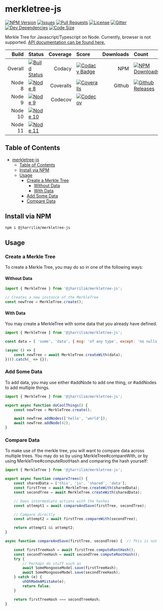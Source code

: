 # merkletree-js 
[![NPM Version]](https://www.npmjs.com/package/@jharrilim/merkletree-js)
[![Issues]](https://github.com/jharrilim/merkletree-js/issues)
[![Pull Requests]](https://github.com/jharrilim/merkletree-js/pulls)
[![License]](https://github.com/jharrilim/merkletree-js/blob/master/LICENSE)
[![Gitter]](https://gitter.im/merkletree-js/community)
[![Dev Dependencies]](https://github.com/jharrilim/merkletree-js/network/dependencies)
[![Code Size]](https://github.com/jharrilim/merkletree-js/pulse)



Merkle Tree for Javascript/Typescript on Node. Currently, browser is not supported. [API documentation can be found here.](https://jharrilim.github.io/merkletree-js/)

| Build | Status | Coverage | Score | Downloads | Count |
| --: | :-- | --: | :-- | --: | :-- |
| Overall | [![Build Status]](https://travis-ci.org/jharrilim/merkletree-js) | Codacy | [![Codacy Badge]](https://www.codacy.com/app/jharri50/merkletree-js?utm_source=github.com&amp;utm_medium=referral&amp;utm_content=jharrilim/merkletree-js&amp;utm_campaign=Badge_Grade) | NPM | [![NPM Downloads]](https://www.npmjs.com/package/@jharrilim/merkletree-js) |
| Node 8 | [![Node 8]](https://travis-ci.org/jharrilim/merkletree-js) | Coveralls | [![Coveralls]](https://coveralls.io/github/jharrilim/merkletree-js?branch=master) | Github | [![Github Releases]](https://github.com/jharrilim/merkletree-js/releases) |
| Node 9 | [![Node 9]](https://travis-ci.org/jharrilim/merkletree-js) |  Codecov | [![Codecov]](https://codecov.io/gh/jharrilim/merkletree-js) |
| Node 10 | [![Node 10]](https://travis-ci.org/jharrilim/merkletree-js) |
| Node 11 | [![Node 11]](https://travis-ci.org/jharrilim/merkletree-js) |

## Table of Contents
- [merkletree-js](#merkletree-js)
  - [Table of Contents](#table-of-contents)
  - [Install via NPM](#install-via-npm)
  - [Usage](#usage)
    - [Create a Merkle Tree](#create-a-merkle-tree)
      - [Without Data](#without-data)
      - [With Data](#with-data)
    - [Add Some Data](#add-some-data)
    - [Compare Data](#compare-data)

## Install via NPM

```sh
npm i @jharrilim/merkletree-js
```

## Usage

### Create a Merkle Tree

To create a Merkle Tree, you may do so in one of the following ways:

#### Without Data

```js
import { MerkleTree } from '@jharrilim/merkletree-js';

// Creates a new instance of the MerkleTree
const newTree = MerkleTree.create();
```

#### With Data

You may create a MerkleTree with some data that you already have defined.

```js
import { MerkleTree } from '@jharrilim/merkletree-js';

const data = [ 'some', 'data', { msg: 'of any type', except: 'no nulls, functions, or undefined' }, true ];

(async () => {
    const newTree = await MerkleTree.createWith(data);
})().catch(_ => {});
```

### Add Some Data

To add data, you may use either #addNode to add one thing, or #addNodes to add multiple things.

```js
import { MerkleTree } from '@jharrilim/merkletree-js';

export async function doCoolThings() {
    const newTree = MerkleTree.create();

    await newTree.addNodes(['hello', 'world']);
    await newTree.addNode(42);
}
```

### Compare Data

To make use of the merkle tree, you will want to compare data across multiple trees. You may do so
by using MerkleTree#compareWith, or by using MerkleTree#computeRootHash and comparing the hash yourself:

```js
import { MerkleTree } from '@jharrilim/merkletree-js';

export async function compareTrees() {
    const sharedData = ['this', 'is', 'shared', 'data'];
    const firstTree = await MerkleTree.createWith(sharedData);
    const secondTree = await MerkleTree.createWith(sharedData);

    // Does intermediate actions with the hashes
    const attempt1 = await compareAndSave(firstTree, secondTree);

    // Compare directly
    const attempt2 = await firstTree.compareWith(secondTree);

    return attempt1 && attempt2;
}

async function compareAndSave(firstTree, secondTree) {  // This is not price matching

    const firstTreeHash = await firstTree.computeRootHash();
    const secondTreeHash = await secondTree.computeRootHash();
    try {
        // Perhaps do stuff such as
        await SomeMongooseModel.save(firstTreeHash);
        await SomeMongooseModel.save(secondTreeHash);
    } catch (e) {
        uhOhMadeAMistake(e);
        return false;
    }

    return firstTreeHash === secondTreeHash;
}
```
[Build Status]: https://travis-ci.org/jharrilim/merkletree-js.svg?branch=master
[Codecov]: https://codecov.io/gh/jharrilim/merkletree-js/branch/master/graph/badge.svg
[Codacy Badge]: https://api.codacy.com/project/badge/Grade/56df89b36bfe4c6396e105184aceb66a
[Code Size]: https://img.shields.io/github/languages/code-size/jharrilim/merkletree-js.svg
[Coveralls]: https://coveralls.io/repos/github/jharrilim/merkletree-js/badge.svg?branch=master
[Dev Dependencies]: https://img.shields.io/david/dev/jharrilim/merkletree-js.svg
[Github Releases]: https://img.shields.io/github/downloads/jharrilim/merkletree-js/total.svg
[Gitter]: https://img.shields.io/gitter/room/jharrilim/merkletree-js.svg
[Issues]: https://img.shields.io/github/issues/jharrilim/merkletree-js.svg
[License]: https://img.shields.io/github/license/jharrilim/merkletree-js.svg
[NPM Downloads]: https://img.shields.io/npm/dt/@jharrilim/merkletree-js.svg
[Node 8]: https://travis-matrix-badges.herokuapp.com/repos/jharrilim/merkletree-js/branches/master/1
[Node 9]: https://travis-matrix-badges.herokuapp.com/repos/jharrilim/merkletree-js/branches/master/2
[Node 10]: https://travis-matrix-badges.herokuapp.com/repos/jharrilim/merkletree-js/branches/master/3
[Node 11]: https://travis-matrix-badges.herokuapp.com/repos/jharrilim/merkletree-js/branches/master/4
[NPM Version]: https://img.shields.io/npm/v/@jharrilim/merkletree-js.svg
[Pull Requests]: https://img.shields.io/github/issues-pr/jharrilim/merkletree-js.svg